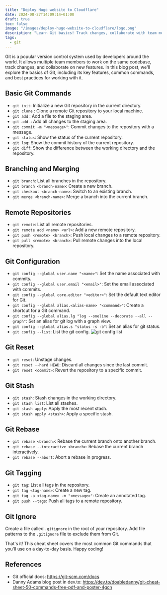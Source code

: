 ```yaml
---
title: "Deploy Hugo website to Cloudflare"
date: 2024-08-27T14:09:14+01:00
draft: true
toc: false
image: "/images/deploy-hugo-website-to-cloudflare/logo.png"
description: "Learn Git basics! Track changes, collaborate with team members, and optimize workflows. This post covers key features, commands, and best practices."
tags:
  - git
---
```


Git is a popular version control system used by developers around the world. It allows multiple team members to work on the same codebase, track changes, and collaborate on new features. In this blog post, we'll explore the basics of Git, including its key features, common commands, and best practices for working with it.

## Basic Git Commands
* `git init`: Initialize a new Git repository in the current directory.
* `git clone` <url>: Clone a remote Git repository to your local machine.
* `git add` <file>: Add a file to the staging area.
* `git add` .: Add all changes to the staging area.
* `git commit -m "<message>"`: Commit changes to the repository with a message.
* `git status`: Show the status of the current repository.
* `git log`: Show the commit history of the current repository.
* `git diff`: Show the difference between the working directory and the repository.

## Branching and Merging
* `git branch`: List all branches in the repository.
* `git branch <branch-name>`: Create a new branch.
* `git checkout <branch-name>`: Switch to an existing branch.
* `git merge <branch-name>`: Merge a branch into the current branch.

## Remote Repositories
* `git remote`: List all remote repositories.
* `git remote add <name> <url>`: Add a new remote repository.
* `git push <remote> <branch>`: Push local changes to a remote repository.
* `git pull <remote> <branch>`: Pull remote changes into the local repository.

## Git Configuration
* `git config --global user.name "<name>"`: Set the name associated with commits.
* `git config --global user.email "<email>"`: Set the email associated with commits.
* `git config --global core.editor "<editor>"`: Set the default text editor for Git.
* `git config --global alias.<alias-name> "<command>"`: Create a shortcut for a Git command.
* `git config --global alias.lg "log --oneline --decorate --all --graph"`: Set an alias for git log with a graph view.
* `git config --global alias.s "status -s -b"`: Set an alias for git status.
* `git config --list`: List the git config.
![git config list](/images/git-cheat-sheet/git-config-list.png#center)

## Git Reset
* `git reset`: Unstage changes.
* `git reset --hard HEAD`: Discard all changes since the last commit.
* `git reset <commit>`: Revert the repository to a specific commit.

## Git Stash
* `git stash`: Stash changes in the working directory.
* `git stash list`: List all stashes.
* `git stash apply`: Apply the most recent stash.
* `git stash apply <stash>`: Apply a specific stash.

## Git Rebase
* `git rebase <branch>`: Rebase the current branch onto another branch.
* `git rebase --interactive <branch>`: Rebase the current branch interactively.
* `git rebase --abort`: Abort a rebase in progress.

## Git Tagging
* `git tag`: List all tags in the repository.
* `git tag <tag-name>`: Create a new tag.
* `git tag -a <tag-name> -m "<message>"`: Create an annotated tag.
* `git push --tags`: Push all tags to a remote repository.

## Git Ignore
Create a file called `.gitignore` in the root of your repository. Add file patterns to the `.gitignore` file to exclude them from Git.

That's it! This cheat sheet covers the most common Git commands that you'll use on a day-to-day basis. Happy coding!

## References
* Git official docs: https://git-scm.com/docs
* Danny Adams blog post in dev.to: https://dev.to/doabledanny/git-cheat-sheet-50-commands-free-pdf-and-poster-4gcn
